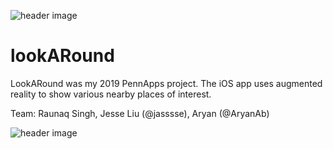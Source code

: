 ![header image](https://raw.githubusercontent.com/raunaqsingh2020/lookARound/master/banner.png)

# lookARound
LookARound was my 2019 PennApps project. The iOS app uses augmented reality to show various nearby places of interest.

Team: Raunaq Singh, Jesse Liu (@jasssse), Aryan (@AryanAb)

![header image](https://raw.githubusercontent.com/raunaqsingh2020/lookARound/master/Screen%20Shot%202019-09-16%20at%2010.56.36%20PM.png)
